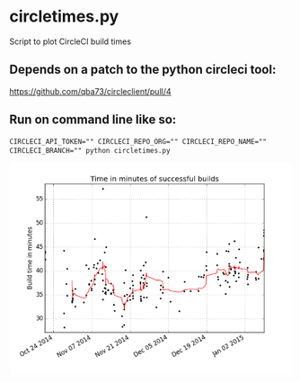 # circletimes.py

Script to plot CircleCI build times

## Depends on a patch to the python circleci tool:

https://github.com/qba73/circleclient/pull/4

## Run on command line like so:

    CIRCLECI_API_TOKEN="" CIRCLECI_REPO_ORG="" CIRCLECI_REPO_NAME="" CIRCLECI_BRANCH="" python circletimes.py

![Alt text](https://raw.githubusercontent.com/diN0bot/circleci_buildtimes/master/figure_1.png)
